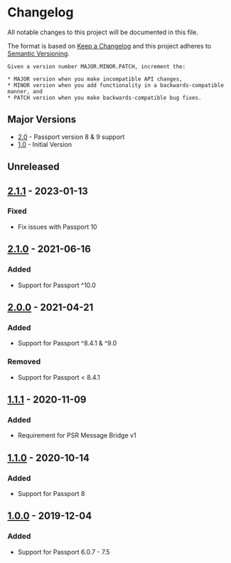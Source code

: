 # Changelog
All notable changes to this project will be documented in this file.

The format is based on [Keep a Changelog](http://keepachangelog.com/en/1.0.0/)
and this project adheres to [Semantic Versioning](http://semver.org/spec/v2.0.0.html).

    Given a version number MAJOR.MINOR.PATCH, increment the:

    * MAJOR version when you make incompatible API changes,
    * MINOR version when you add functionality in a backwards-compatible manner, and
    * PATCH version when you make backwards-compatible bug fixes.

## Major Versions
* [2.0](#200---2021-04-21) - Passport version 8 & 9 support
* [1.0](#100---2019-12-04) - Initial Version

## Unreleased
## [2.1.1] - 2023-01-13
### Fixed
- Fix issues with Passport 10

## [2.1.0] - 2021-06-16
### Added
- Support for Passport ^10.0

## [2.0.0] - 2021-04-21
### Added
- Support for Passport ^8.4.1 & ^9.0

### Removed
- Support for Passport < 8.4.1

## [1.1.1] - 2020-11-09
### Added
- Requirement for PSR Message Bridge v1

## [1.1.0] - 2020-10-14
### Added
- Support for Passport 8

## [1.0.0] - 2019-12-04
### Added
- Support for Passport 6.0.7 - 7.5

[Unreleased]: https://github.com/netsells/hatchly-platform/compare/2.1.1...HEAD
[2.1.1]: https://github.com/netsells/hatchly-platform/compare/2.1.0...2.1.1
[2.1.0]: https://github.com/netsells/hatchly-platform/compare/2.0.0...2.1.0
[2.0.0]: https://github.com/netsells/hatchly-platform/compare/1.1.1...2.0.0
[1.1.1]: https://github.com/netsells/hatchly-platform/compare/1.1.0...1.1.1
[1.1.0]: https://github.com/netsells/hatchly-platform/compare/1.0.0...1.1.0
[1.0.0]: https://github.com/netsells/hatchly-platform/compare/1.0.0
